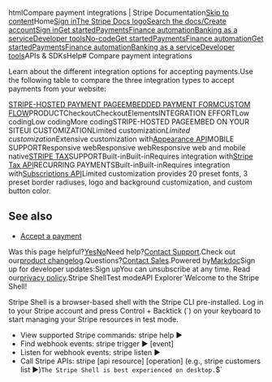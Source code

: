 htmlCompare payment integrations | Stripe Documentation[Skip to content](#main-content)Home[Sign in](https://dashboard.stripe.com/login?redirect=https%3A%2F%2Fdocs.stripe.com%2Fpayments%2Faccept-a-payment%2Fweb%2Fcompare-integrations)[The Stripe Docs logo](/)[Search the docs/](#)[Create account](https://dashboard.stripe.com/register)[Sign in](https://dashboard.stripe.com/login?redirect=https%3A%2F%2Fdocs.stripe.com%2Fpayments%2Faccept-a-payment%2Fweb%2Fcompare-integrations)[Get started](/get-started)[Payments](/payments)[Finance automation](/finance-automation)[Banking as a service](/financial-services)[Developer tools](/development)[No-code](/no-code)[Get started](/get-started)[Payments](/payments)[Finance automation](/finance-automation)[](#)[Get started](/get-started)[Payments](/payments)[Finance automation](/finance-automation)[Banking as a service](/financial-services)[Developer tools](/development)[](#)APIs & SDKsHelp[](#)[](#)# Compare payment integrations

Learn about the different integration options for accepting payments.Use the following table to compare the three integration types to accept payments from your website:

[STRIPE-HOSTED PAYMENT PAGE](/payments/accept-a-payment?platform=web&ui=stripe-hosted)[EMBEDDED PAYMENT FORM](/payments/accept-a-payment?platform=web&ui=embedded-form)[CUSTOM FLOW](/payments/accept-a-payment?platform=web&ui=elements)PRODUCTCheckoutCheckoutElementsINTEGRATION EFFORTLow codingLow codingMore codingSTRIPE-HOSTED PAGEEMBED ON YOUR SITEUI CUSTOMIZATIONLimited customization*Limited customization*Extensive customization with[Appearance API](/elements/appearance-api)MOBILE SUPPORTResponsive webResponsive webResponsive web and mobile native[STRIPE TAX](/tax)SUPPORTBuilt-inBuilt-inRequires integration with[Stripe Tax API](/tax/custom)RECURRING PAYMENTSBuilt-inBuilt-inRequires integration with[Subscriptions API](/subscriptions)Limited customization provides 20 preset fonts, 3 preset border radiuses, logo and background customization, and custom button color.

## See also

- [Accept a payment](/payments/accept-a-payment)

Was this page helpful?[Yes](#)[No](#)Need help?[Contact Support](https://support.stripe.com/).Check out our[product changelog](https://stripe.com/blog/changelog).Questions?[Contact Sales](https://stripe.com/contact/sales).Powered by[Markdoc](https://markdoc.dev)Sign up for developer updates:Sign upYou can unsubscribe at any time. Read our[privacy policy](https://stripe.com/privacy).Stripe ShellTest modeAPI Explorer[](https://stripe.com/docs/stripe-cli#install)`Welcome to the Stripe Shell!

Stripe Shell is a browser-based shell with the Stripe CLI pre-installed. Log in to your
Stripe account and press Control + Backtick (`) on your keyboard to start managing your Stripe
resources in test mode.

- View supported Stripe commands: stripe help ▶️
- Find webhook events: stripe trigger ▶️ [event]
- Listen for webhook events: stripe listen ▶
- Call Stripe APIs: stripe [api resource] [operation] (e.g., stripe customers list ▶️)`The Stripe Shell is best experienced on desktop.`$`